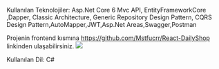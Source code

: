 Kullanılan Teknolojiler: Asp.Net Core 6 Mvc API, EntityFrameworkCore ,Dapper, Classic Architecture,
Generic Repository Design Pattern, CQRS Design Pattern,AutoMapper,JWT,Asp.Net Areas,Swagger,Postman

Projenin frontend kısmına https://github.com/Mstfucrr/React-DailyShop linkinden ulaşabilirsiniz.
<img src="https://github.com/osman28tr/DailyShopProject-Wiasdth-AspNetCore6ApiAndClassicArch-CQRS/assets/83770616/9fb28b4c-676d-473a-9d6d-e294eb12f384">

Kullanılan Dil: C#
